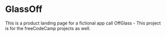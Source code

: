# GlassOff
This is a product landing page for a fictional app call OffGlass - This project is for the freeCodeCamp projects as well.
